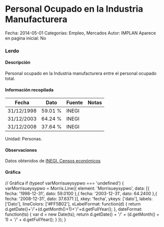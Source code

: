 Personal Ocupado en la Industria Manufacturera
=====

Fecha: 2014-05-01
Categorías: Empleo, Mercados
Autor: IMPLAN
Aparece en pagina inicial: No

### Lerdo

#### Descripción

Personal ocupado en la Industria manufacturera entre el personal ocupado total.

<!-- break -->

#### Información recopilada

<table class="table table-hover table-bordered matriz">
  <thead>
    <tr><th>Fecha</th><th>Dato</th><th>Fuente</th><th>Notas</th></tr>
  </thead>
  <tbody>
    <tr><td class="centrado">31/12/1998</td><td class="derecha">59.01 %</td><td>INEGI</td><td></td></tr>
    <tr><td class="centrado">31/12/2003</td><td class="derecha">64.24 %</td><td>INEGI</td><td></td></tr>
    <tr><td class="centrado">31/12/2008</td><td class="derecha">37.64 %</td><td>INEGI</td><td></td></tr>
  </tbody>
</table>

Unidad: Personas.

#### Observaciones

Datos obtenidos de [INEGI. Censos económicos](http://www3.inegi.org.mx/sistemas/saic/)

#### Gráfica

<div id="Morrisueysypwo" class="grafica"></div>
  // Gráfica
  if (typeof varMorrisueysypwo === 'undefined') {
    varMorrisueysypwo = Morris.Line({
      element: 'Morrisueysypwo',
      data: [{ fecha: '1998-12-31', dato: 59.0100 },{ fecha: '2003-12-31', dato: 64.2400 },{ fecha: '2008-12-31', dato: 37.6371 }],
      xkey: 'fecha',
      ykeys: ['dato'],
      labels: ['Dato'],
      lineColors: ['#FF5B02'],
      xLabelFormat: function(d) { return d.getDate()+'/'+(d.getMonth()+1)+'/'+d.getFullYear(); },
      dateFormat: function(ts) { var d = new Date(ts); return d.getDate() + '/' + (d.getMonth() + 1) + '/' + d.getFullYear(); }
    });
  }
